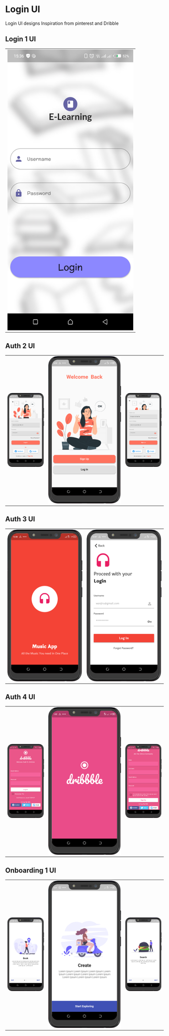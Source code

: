 # Login UI

Login UI designs Inspiration from pinterest and Dribble

## Login 1 UI

<div style="text-align: center">
<table>
<tr>
<td style="text-align: center">
    <img src="screenshots/login.png" width="400"/>
</td>
</tr>
</table>
</div>

## Auth 2 UI

<div style="text-align: center">
<table>
<tr>
<td style="text-align: center">
<img src="screenshots/signin_page.png" width="200"/>
</td>
<td style="text-align: center">
    <img src="screenshots/splash_page.png" width="400"/>
</td>
  <td style="text-align: center">
<img src="screenshots/signup_page.png" width="200"/>
</td>
</tr>
</table>
</div>

## Auth 3 UI
<div style="text-align: center">
<table>
<tr>
<td style="text-align: center">
    <img src="screenshots/splash3_page.png" width="400"/>
</td>
  <td style="text-align: center">
<img src="screenshots/signin3_page.png" width="400"/>
</td>
</tr>
</table>
</div>



## Auth 4 UI

<div style="text-align: center">
<table>
<tr>
<td style="text-align: center">
<img src="screenshots/login4_page.png" width="200"/>
</td>
<td style="text-align: center">
    <img src="screenshots/spalsh4_page.png" width="400"/>
</td>
  <td style="text-align: center">
<img src="screenshots/signup_page4.png" width="200"/>
</td>
</tr>
</table>
</div>

## Onboarding 1 UI

<div style="text-align: center">
<table>
<tr>
<td style="text-align: center">
<img src="screenshots/onboard1.png" width="200"/>
</td>
<td style="text-align: center">
    <img src="screenshots/onboard3.png" width="400"/>
</td>
  <td style="text-align: center">
<img src="screenshots/onboard2.png" width="200"/>
</td>
</tr>
</table>
</div>
